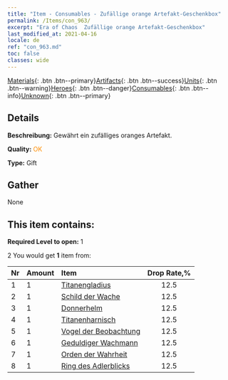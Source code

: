 ```yaml
---
title: "Item - Consumables - Zufällige orange Artefakt-Geschenkbox"
permalink: /Items/con_963/
excerpt: "Era of Chaos  Zufällige orange Artefakt-Geschenkbox"
last_modified_at: 2021-04-16
locale: de
ref: "con_963.md"
toc: false
classes: wide
---
```

 [Materials](/de/Items/){: .btn .btn--primary}[Artifacts](/de/Items/Artifacts/){: .btn .btn--success}[Units](/de/Items/Units/){: .btn .btn--warning}[Heroes](/de/Items/Heroes/){: .btn .btn--danger}[Consumables](/de/Items/Consumables/){: .btn .btn--info}[Unknown](/de/Items/Unknown/){: .btn .btn--primary}

## Details
 **Beschreibung:** Gewährt ein zufälliges oranges Artefakt.

 **Quality:** <span style="color: #FF8C00">OK</span>

 **Type:** Gift

## Gather

  None

## This item contains:

 **Required Level to open:** 1

 2 You would get **1** item  from:

  | Nr | Amount |     Item    | Drop Rate,% |
  |:---|:-------|:------------|:---------:|
  | 1 | 1 | [Titanengladius](/de/Items/art_156/) | 12.5 | 
  | 2 | 1 | [Schild der Wache](/de/Items/art_157/) | 12.5 | 
  | 3 | 1 | [Donnerhelm](/de/Items/art_158/) | 12.5 | 
  | 4 | 1 | [Titanenharnisch](/de/Items/art_159/) | 12.5 | 
  | 5 | 1 | [Vogel der Beobachtung](/de/Items/art_132/) | 12.5 | 
  | 6 | 1 | [Geduldiger Wachmann](/de/Items/art_133/) | 12.5 | 
  | 7 | 1 | [Orden der Wahrheit](/de/Items/art_134/) | 12.5 | 
  | 8 | 1 | [Ring des Adlerblicks](/de/Items/art_135/) | 12.5 | 
